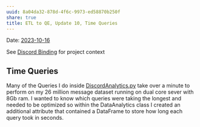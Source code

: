```yaml
---
uuid: 8a04da32-878d-4f6c-9973-ed58870b250f
share: true
title: ETL to QE, Update 10, Time Queries
---
```

Date: [2023-10-16](/2023-10-16)

See [Discord Binding](/1c376bfd-75ef-4c0d-9e23-3680653de55f) for project context

## Time Queries

Many of the Queries I do inside [DiscordAnalytics.py](https://github.com/dentropy/discord-export-to-sql/blob/main/DiscordAnalytics.py) take over a minute to perform on my 26 million message dataset running on dual core sever with 8Gb ram. I wanted to know which queries were taking the longest and needed to be optimized so within the DataAnalytics class I created an additional attribute that contained a DataFrame to store how long each query took in seconds.